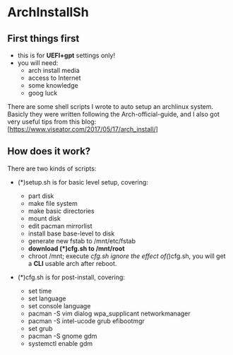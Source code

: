 # ArchInstallSh

## First things first
- this is for **UEFI+gpt** settings only!
- you will need:
  - arch install media
  - access to Internet
  - some knowledge
  - goog luck

There are some shell scripts I wrote to auto setup an archlinux system. Basicly they were written following the Arch-official-guide, and I also got very useful tips from this blog:
[https://www.viseator.com/2017/05/17/arch_install/]



## How does it work?

There are two kinds of scripts:
- (*)setup.sh is for basic level setup, covering:
  - part disk
  - make file system
  - make basic directories
  - mount disk
  - edit pacman mirrorlist
  - install base base-level to disk
  - generate new fstab to /mnt/etc/fstab
  - **download (*)cfg.sh to /mnt/root**
  - chroot /mnt; execute *cfg.sh
  ignore the effect of(*)cfg.sh, you will get a **CLI** usable arch after reboot.
  
- (*)cfg.sh is for post-install, covering:
  - set time
  - set language
  - set console language
  - pacman -S vim dialog wpa_supplicant networkmanager
  - pacman -S intel-ucode grub efibootmgr
  - set grub
  - pacman -S gnome gdm
  - systemctl enable gdm
  
 
  
